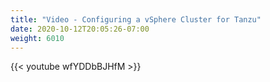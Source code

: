 ```yaml
---
title: "Video - Configuring a vSphere Cluster for Tanzu"
date: 2020-10-12T20:05:26-07:00
weight: 6010
---
```

{{< youtube wfYDDbBJHfM >}}
